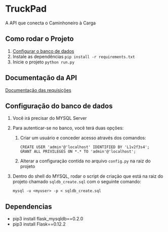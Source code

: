 # TruckPad
A API que conecta o Caminhoneiro à Carga

## Como rodar o Projeto
 1. [Configurar o banco de dados](https://github.com/LeonardoBonetti/TruckPad#database-configuration)
 2. Instale as dependências `pip install -r requirements.txt `
 3. Inicie o projeto `python run.py`

## Documentação da API
[Documentação das requisições](https://github.com/LeonardoBonetti/TruckPad/blob/master/API%20Documentation.md)

## Configuração do banco de dados
 1. Você irá precisar do MYSQL Server
 2. Para autenticar-se no banco, você terá duas opções:
     1. Criar um usuário e conceder acesso através dos comandos:
     
         ```
         CREATE USER 'admin'@'localhost' IDENTIFIED BY 'L1v2f3s4';
         GRANT ALL PRIVILEGES ON *.* TO 'admin'@'localhost';
         ```
     2. Alterar a configuração contida no arquivo `config.py` na raiz do projeto
     
 3. Dentro do shell do MYSQL, rodar o script de criação que está na raiz do projeto chamado `sqldb_create.sql` com o seguinte comando:
 
     ```
     mysql -u <myuser> -p < sqldb_create.sql
     ```


## Dependencias
 - pip3 install flask_mysqldb==0.2.0
 - pip3 install Flask==0.12.2
